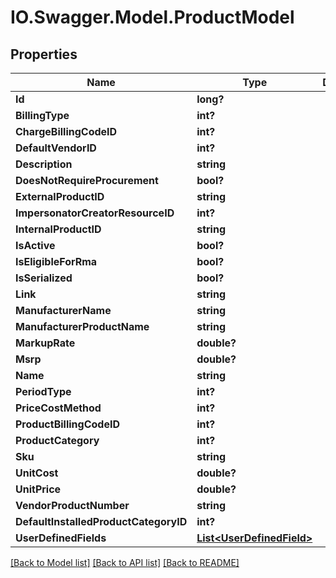 # IO.Swagger.Model.ProductModel
## Properties

Name | Type | Description | Notes
------------ | ------------- | ------------- | -------------
**Id** | **long?** |  | [optional] 
**BillingType** | **int?** |  | [optional] 
**ChargeBillingCodeID** | **int?** |  | [optional] 
**DefaultVendorID** | **int?** |  | [optional] 
**Description** | **string** |  | [optional] 
**DoesNotRequireProcurement** | **bool?** |  | [optional] 
**ExternalProductID** | **string** |  | [optional] 
**ImpersonatorCreatorResourceID** | **int?** |  | [optional] 
**InternalProductID** | **string** |  | [optional] 
**IsActive** | **bool?** |  | [optional] 
**IsEligibleForRma** | **bool?** |  | [optional] 
**IsSerialized** | **bool?** |  | [optional] 
**Link** | **string** |  | [optional] 
**ManufacturerName** | **string** |  | [optional] 
**ManufacturerProductName** | **string** |  | [optional] 
**MarkupRate** | **double?** |  | [optional] 
**Msrp** | **double?** |  | [optional] 
**Name** | **string** |  | [optional] 
**PeriodType** | **int?** |  | [optional] 
**PriceCostMethod** | **int?** |  | [optional] 
**ProductBillingCodeID** | **int?** |  | [optional] 
**ProductCategory** | **int?** |  | [optional] 
**Sku** | **string** |  | [optional] 
**UnitCost** | **double?** |  | [optional] 
**UnitPrice** | **double?** |  | [optional] 
**VendorProductNumber** | **string** |  | [optional] 
**DefaultInstalledProductCategoryID** | **int?** |  | [optional] 
**UserDefinedFields** | [**List&lt;UserDefinedField&gt;**](UserDefinedField.md) |  | [optional] 

[[Back to Model list]](../README.md#documentation-for-models) [[Back to API list]](../README.md#documentation-for-api-endpoints) [[Back to README]](../README.md)

